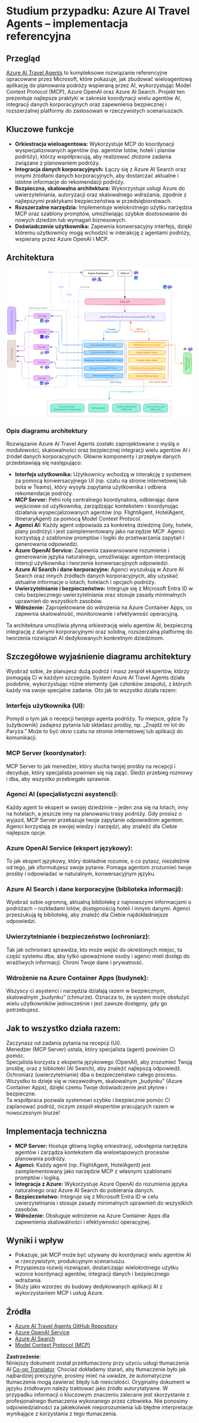 <!--
CO_OP_TRANSLATOR_METADATA:
{
  "original_hash": "4d3415b9d2bf58bc69be07f945a69e07",
  "translation_date": "2025-07-14T05:59:49+00:00",
  "source_file": "09-CaseStudy/travelagentsample.md",
  "language_code": "pl"
}
-->
# Studium przypadku: Azure AI Travel Agents – implementacja referencyjna

## Przegląd

[Azure AI Travel Agents](https://github.com/Azure-Samples/azure-ai-travel-agents) to kompleksowe rozwiązanie referencyjne opracowane przez Microsoft, które pokazuje, jak zbudować wieloagentową aplikację do planowania podróży wspieraną przez AI, wykorzystując Model Context Protocol (MCP), Azure OpenAI oraz Azure AI Search. Projekt ten prezentuje najlepsze praktyki w zakresie koordynacji wielu agentów AI, integracji danych korporacyjnych oraz zapewnienia bezpiecznej i rozszerzalnej platformy do zastosowań w rzeczywistych scenariuszach.

## Kluczowe funkcje
- **Orkiestracja wieloagentowa:** Wykorzystuje MCP do koordynacji wyspecjalizowanych agentów (np. agentów lotów, hoteli i planów podróży), którzy współpracują, aby realizować złożone zadania związane z planowaniem podróży.
- **Integracja danych korporacyjnych:** Łączy się z Azure AI Search oraz innymi źródłami danych korporacyjnych, aby dostarczać aktualne i istotne informacje do rekomendacji podróży.
- **Bezpieczna, skalowalna architektura:** Wykorzystuje usługi Azure do uwierzytelniania, autoryzacji oraz skalowalnego wdrażania, zgodnie z najlepszymi praktykami bezpieczeństwa w przedsiębiorstwach.
- **Rozszerzalne narzędzia:** Implementuje wielokrotnego użytku narzędzia MCP oraz szablony promptów, umożliwiając szybkie dostosowanie do nowych dziedzin lub wymagań biznesowych.
- **Doświadczenie użytkownika:** Zapewnia konwersacyjny interfejs, dzięki któremu użytkownicy mogą wchodzić w interakcję z agentami podróży, wspierany przez Azure OpenAI i MCP.

## Architektura
![Architecture](https://raw.githubusercontent.com/Azure-Samples/azure-ai-travel-agents/main/docs/ai-travel-agents-architecture-diagram.png)

### Opis diagramu architektury

Rozwiązanie Azure AI Travel Agents zostało zaprojektowane z myślą o modułowości, skalowalności oraz bezpiecznej integracji wielu agentów AI i źródeł danych korporacyjnych. Główne komponenty i przepływ danych przedstawiają się następująco:

- **Interfejs użytkownika:** Użytkownicy wchodzą w interakcję z systemem za pomocą konwersacyjnego UI (np. czatu na stronie internetowej lub bota w Teams), który wysyła zapytania użytkownika i odbiera rekomendacje podróży.
- **MCP Server:** Pełni rolę centralnego koordynatora, odbierając dane wejściowe od użytkownika, zarządzając kontekstem i koordynując działania wyspecjalizowanych agentów (np. FlightAgent, HotelAgent, ItineraryAgent) za pomocą Model Context Protocol.
- **Agenci AI:** Każdy agent odpowiada za konkretną dziedzinę (loty, hotele, plany podróży) i jest zaimplementowany jako narzędzie MCP. Agenci korzystają z szablonów promptów i logiki do przetwarzania zapytań i generowania odpowiedzi.
- **Azure OpenAI Service:** Zapewnia zaawansowane rozumienie i generowanie języka naturalnego, umożliwiając agentom interpretację intencji użytkownika i tworzenie konwersacyjnych odpowiedzi.
- **Azure AI Search i dane korporacyjne:** Agenci wyszukują w Azure AI Search oraz innych źródłach danych korporacyjnych, aby uzyskać aktualne informacje o lotach, hotelach i opcjach podróży.
- **Uwierzytelnianie i bezpieczeństwo:** Integruje się z Microsoft Entra ID w celu bezpiecznego uwierzytelniania oraz stosuje zasady minimalnych uprawnień do wszystkich zasobów.
- **Wdrożenie:** Zaprojektowane do wdrożenia na Azure Container Apps, co zapewnia skalowalność, monitorowanie i efektywność operacyjną.

Ta architektura umożliwia płynną orkiestrację wielu agentów AI, bezpieczną integrację z danymi korporacyjnymi oraz solidną, rozszerzalną platformę do tworzenia rozwiązań AI dedykowanych konkretnym dziedzinom.

## Szczegółowe wyjaśnienie diagramu architektury
Wyobraź sobie, że planujesz dużą podróż i masz zespół ekspertów, którzy pomagają Ci w każdym szczególe. System Azure AI Travel Agents działa podobnie, wykorzystując różne elementy (jak członków zespołu), z których każdy ma swoje specjalne zadanie. Oto jak to wszystko działa razem:

### Interfejs użytkownika (UI):
Pomyśl o tym jak o recepcji twojego agenta podróży. To miejsce, gdzie Ty (użytkownik) zadajesz pytania lub składasz prośby, np. „Znajdź mi lot do Paryża.” Może to być okno czatu na stronie internetowej lub aplikacji do komunikacji.

### MCP Server (koordynator):
MCP Server to jak menedżer, który słucha twojej prośby na recepcji i decyduje, który specjalista powinien się nią zająć. Śledzi przebieg rozmowy i dba, aby wszystko przebiegało sprawnie.

### Agenci AI (specjalistyczni asystenci):
Każdy agent to ekspert w swojej dziedzinie – jeden zna się na lotach, inny na hotelach, a jeszcze inny na planowaniu trasy podróży. Gdy prosisz o wyjazd, MCP Server przekazuje twoje zapytanie odpowiednim agentom. Agenci korzystają ze swojej wiedzy i narzędzi, aby znaleźć dla Ciebie najlepsze opcje.

### Azure OpenAI Service (ekspert językowy):
To jak ekspert językowy, który dokładnie rozumie, o co pytasz, niezależnie od tego, jak sformułujesz swoje pytanie. Pomaga agentom zrozumieć twoje prośby i odpowiadać w naturalnym, konwersacyjnym języku.

### Azure AI Search i dane korporacyjne (biblioteka informacji):
Wyobraź sobie ogromną, aktualną bibliotekę z najnowszymi informacjami o podróżach – rozkładami lotów, dostępnością hoteli i innymi danymi. Agenci przeszukują tę bibliotekę, aby znaleźć dla Ciebie najdokładniejsze odpowiedzi.

### Uwierzytelnianie i bezpieczeństwo (ochroniarz):
Tak jak ochroniarz sprawdza, kto może wejść do określonych miejsc, ta część systemu dba, aby tylko upoważnione osoby i agenci mieli dostęp do wrażliwych informacji. Chroni Twoje dane i prywatność.

### Wdrożenie na Azure Container Apps (budynek):
Wszyscy ci asystenci i narzędzia działają razem w bezpiecznym, skalowalnym „budynku” (chmurze). Oznacza to, że system może obsłużyć wielu użytkowników jednocześnie i jest zawsze dostępny, gdy go potrzebujesz.

## Jak to wszystko działa razem:

Zaczynasz od zadania pytania na recepcji (UI).  
Menedżer (MCP Server) ustala, który specjalista (agent) powinien Ci pomóc.  
Specjalista korzysta z eksperta językowego (OpenAI), aby zrozumieć Twoją prośbę, oraz z biblioteki (AI Search), aby znaleźć najlepszą odpowiedź.  
Ochroniarz (uwierzytelnianie) dba o bezpieczeństwo całego procesu.  
Wszystko to dzieje się w niezawodnym, skalowalnym „budynku” (Azure Container Apps), dzięki czemu Twoje doświadczenie jest płynne i bezpieczne.  
Ta współpraca pozwala systemowi szybko i bezpiecznie pomóc Ci zaplanować podróż, niczym zespół ekspertów pracujących razem w nowoczesnym biurze!

## Implementacja techniczna
- **MCP Server:** Hostuje główną logikę orkiestracji, udostępnia narzędzia agentów i zarządza kontekstem dla wieloetapowych procesów planowania podróży.
- **Agenci:** Każdy agent (np. FlightAgent, HotelAgent) jest zaimplementowany jako narzędzie MCP z własnymi szablonami promptów i logiką.
- **Integracja z Azure:** Wykorzystuje Azure OpenAI do rozumienia języka naturalnego oraz Azure AI Search do pobierania danych.
- **Bezpieczeństwo:** Integruje się z Microsoft Entra ID w celu uwierzytelniania i stosuje zasady minimalnych uprawnień do wszystkich zasobów.
- **Wdrożenie:** Obsługuje wdrożenie na Azure Container Apps dla zapewnienia skalowalności i efektywności operacyjnej.

## Wyniki i wpływ
- Pokazuje, jak MCP może być używany do koordynacji wielu agentów AI w rzeczywistym, produkcyjnym scenariuszu.
- Przyspiesza rozwój rozwiązań, dostarczając wielokrotnego użytku wzorce koordynacji agentów, integracji danych i bezpiecznego wdrażania.
- Służy jako wzorzec do budowy dedykowanych aplikacji AI z wykorzystaniem MCP i usług Azure.

## Źródła
- [Azure AI Travel Agents GitHub Repository](https://github.com/Azure-Samples/azure-ai-travel-agents)
- [Azure OpenAI Service](https://azure.microsoft.com/en-us/products/ai-services/openai-service/)
- [Azure AI Search](https://azure.microsoft.com/en-us/products/ai-services/ai-search/)
- [Model Context Protocol (MCP)](https://modelcontextprotocol.io/)

**Zastrzeżenie**:  
Niniejszy dokument został przetłumaczony przy użyciu usługi tłumaczenia AI [Co-op Translator](https://github.com/Azure/co-op-translator). Chociaż dokładamy starań, aby tłumaczenie było jak najbardziej precyzyjne, prosimy mieć na uwadze, że automatyczne tłumaczenia mogą zawierać błędy lub nieścisłości. Oryginalny dokument w języku źródłowym należy traktować jako źródło autorytatywne. W przypadku informacji o kluczowym znaczeniu zalecane jest skorzystanie z profesjonalnego tłumaczenia wykonanego przez człowieka. Nie ponosimy odpowiedzialności za jakiekolwiek nieporozumienia lub błędne interpretacje wynikające z korzystania z tego tłumaczenia.
